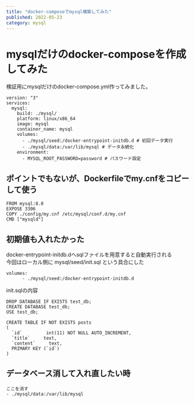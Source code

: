 ```yaml
---
title: "docker-composeでmysql構築してみた"
published: 2022-05-23
category: mysql
---
```


# mysqlだけのdocker-composeを作成してみた
検証用にmysqlだけのdocker-compose.yml作ってみました。 

```
version: "3"
services:
  mysql:
    build: ./mysql/
    platform: linux/x86_64
    image: mysql
    container_name: mysql
    volumes:
      - ./mysql/seed:/docker-entrypoint-initdb.d # 初回データ実行
      - ./mysql/data:/var/lib/mysql # データ永続化
    environment:
      - MYSQL_ROOT_PASSWORD=password # パスワード設定
```

## ポイントでもないが、Dockerfileでmy.cnfをコピーして使う

```
FROM mysql:8.0
EXPOSE 3306
COPY ./config/my.cnf /etc/mysql/conf.d/my.cnf
CMD ["mysqld"]
```

## 初期値も入れたかった

docker-entrypoint-initdb.dへsqlファイルを用意すると自動実行される  
今回はローカル側に mysql/seed/init.sql という具合にした

```
volumes:
      - ./mysql/seed:/docker-entrypoint-initdb.d
```

init.sqlの内容
```
DROP DATABASE IF EXISTS test_db;
CREATE DATABASE test_db;
USE test_db;

CREATE TABLE IF NOT EXISTS posts
(
  `id`         int(11) NOT NULL AUTO_INCREMENT,
  `title`     text,
  `content`     text,
  PRIMARY KEY (`id`)
)
```

## データベース消して入れ直したい時

```
ここを消す
- ./mysql/data:/var/lib/mysql
```